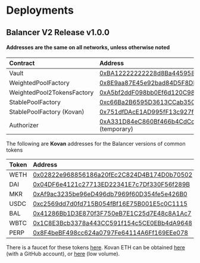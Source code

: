 # Deployments

## Balancer V2 Release v1.0.0

#### Addresses are the same on all networks, unless otherwise noted

| **Contract** | **Address** | Commit |
| :--- | :--- | :--- |
| Vault | [0xBA12222222228d8Ba445958a75a0704d566BF2C8](https://etherscan.io/address/0xBA12222222228d8Ba445958a75a0704d566BF2C8) | [c5b42e8cd4ffe62a82ba85263eac498df7a913b5](https://github.com/balancer-labs/balancer-v2-monorepo/tree/c5b42e8cd4ffe62a82ba85263eac498df7a913b5) |
| WeightedPoolFactory | [0x8E9aa87E45e92bad84D5F8DD1bff34Fb92637dE9](https://etherscan.io/address/0x8E9aa87E45e92bad84D5F8DD1bff34Fb92637dE9) | [c5b42e8cd4ffe62a82ba85263eac498df7a913b5](https://github.com/balancer-labs/balancer-v2-monorepo/tree/c5b42e8cd4ffe62a82ba85263eac498df7a913b5) |
| WeightedPool2TokensFactory | [0xA5bf2ddF098bb0Ef6d120C98217dD6B141c74EE0](https://etherscan.io/address/0xA5bf2ddF098bb0Ef6d120C98217dD6B141c74EE0) | [f02bc946a10ce713bd2365bb068c8dd8d87b5226](https://github.com/balancer-labs/balancer-v2-monorepo/tree/f02bc946a10ce713bd2365bb068c8dd8d87b5226) |
| StablePoolFactory | [0xc66Ba2B6595D3613CCab350C886aCE23866EDe24](https://etherscan.io/address/0xc66Ba2B6595D3613CCab350C886aCE23866EDe24) |  |
| StablePoolFactory \(Kovan\) | [0x751dfDAcE1AD995fF13c927f6f761C6604532c79](https://kovan.etherscan.io/address/0x751dfDAcE1AD995fF13c927f6f761C6604532c79) |  |
| Authorizer | [0xA331D84eC860Bf466b4CdCcFb4aC09a1B43F3aE6](https://etherscan.io/address/0xA331D84eC860Bf466b4CdCcFb4aC09a1B43F3aE6) \(temporary\) | [c5b42e8cd4ffe62a82ba85263eac498df7a913b5](https://github.com/balancer-labs/balancer-v2-monorepo/tree/c5b42e8cd4ffe62a82ba85263eac498df7a913b5) |

The following are **Kovan** addresses for the Balancer versions of common tokens

| **Token** | **Address** |
| :--- | :--- |
| WETH | [0x02822e968856186a20fEc2C824D4B174D0b70502](https://kovan.etherscan.io/address/0x02822e968856186a20fEc2C824D4B174D0b70502) |
| DAI | [0x04DF6e4121c27713ED22341E7c7Df330F56f289B](https://kovan.etherscan.io/address/0x04DF6e4121c27713ED22341E7c7Df330F56f289B)      |
| MKR | [0xAf9ac3235be96eD496db7969f60D354fe5e426B0](https://kovan.etherscan.io/address/0xAf9ac3235be96eD496db7969f60D354fe5e426B0) |
| USDC | [0xc2569dd7d0fd715B054fBf16E75B001E5c0C1115](https://kovan.etherscan.io/address/0xc2569dd7d0fd715B054fBf16E75B001E5c0C1115) |
| BAL | [0x41286Bb1D3E870f3F750eB7E1C25d7E48c8A1Ac7](https://kovan.etherscan.io/address/0x41286Bb1D3E870f3F750eB7E1C25d7E48c8A1Ac7) |
| WBTC | [0x1C8E3Bcb3378a443CC591f154c5CE0EBb4dA9648](https://kovan.etherscan.io/address/0x1C8E3Bcb3378a443CC591f154c5CE0EBb4dA9648) |
| PERP | [0x8F4beBF498cc624a0797Fe64114A6Ff169EEe078](https://kovan.etherscan.io/address/0x8F4beBF498cc624a0797Fe64114A6Ff169EEe078) |

There is a faucet for these tokens [here](https://balancer-faucet.on.fleek.co/). Kovan ETH can be obtained [here](https://faucet.kovan.network/%20) \(with a GitHub account\), or [here](https://app.mycrypto.com/faucet) \(low volume\).

